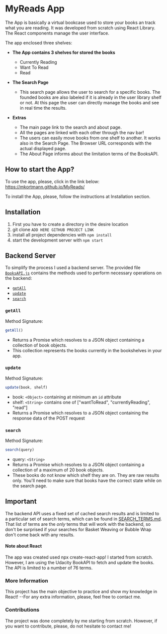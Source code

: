 # MyReads App

The App is basically a virtual bookcase used to store your books an track what
you are reading.
It was developed from scratch using React Library. The React components
manage the user interface.

The app enclosed three shelves:

  - **The App contains 3 shelves for stored the books**
    * Currently Reading
    * Want To Read
    * Read

  - **The Search Page**
    * This search page allows the user to search for a specific books. The founded
    books are also labeled if it is already in the user library shelf or not. At this
    page the user can directly manage the books and see in real time the results.

  - **Extras**
    * The main page link to the search and about page.
    * All the pages are linked with each other through the nav bar!
    * The users can easily move books from one shelf to another. It works also in
    the Search Page. The Browser URL corresponds with the actual displayed page.
    * The About Page informs about the limitation terms of the BooksAPI.

## How to start the App?

 To use the app, please, click in the link below:
 https://mkortmann.github.io/MyReads/

 To install the App, please, follow the instructions at Installation section.

## Installation

1. First you have to create a directory in the desire location
2. git clone `ADD HERE GITHUB PROJECT LINK`
3. install all project dependencies with `npm install`
4. start the development server with `npm start`

## Backend Server

To simplify the process I used a backend server. The provided file [`BooksAPI.js`](src/BooksAPI.js) contains the methods used to perform necessary operations on the backend:

* [`getAll`](#getall)
* [`update`](#update)
* [`search`](#search)

### `getAll`

Method Signature:

```js
getAll()
```

* Returns a Promise which resolves to a JSON object containing a collection of book objects.
* This collection represents the books currently in the bookshelves in your app.

### `update`

Method Signature:

```js
update(book, shelf)
```

* book: `<Object>` containing at minimum an `id` attribute
* shelf: `<String>` contains one of ["wantToRead", "currentlyReading", "read"]  
* Returns a Promise which resolves to a JSON object containing the response data of the POST request

### `search`

Method Signature:

```js
search(query)
```

* query: `<String>`
* Returns a Promise which resolves to a JSON object containing a collection of a maximum of 20 book objects.
* These books do not know which shelf they are on. They are raw results only. You'll need to make sure that books have the correct state while on the search page.

## Important
The backend API uses a fixed set of cached search results and is limited to a particular set of search terms, which can be found in [SEARCH_TERMS.md](SEARCH_TERMS.md). That list of terms are the _only_ terms that will work with the backend, so don't be surprised if your searches for Basket Weaving or Bubble Wrap don't come back with any results.

#### Note about React

The app was created used npx create-react-app! I started from scratch. However, I am using
the Udacity BookAPI to fetch and update the books. The API is limited to a number of
76 terms.

### More Information

This project has the main objective to practice and show my knowledge in React!
--For any extra information, please, feel free to contact me.

### Contributions

The project was done completely by me starting from scratch. However, if you want to contribute, please, do not hesitate to contact me!
